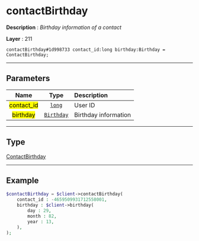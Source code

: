 # contactBirthday

**Description** : *Birthday information of a contact*

**Layer** : 211

```tl
contactBirthday#1d998733 contact_id:long birthday:Birthday = ContactBirthday;
```

---

## Parameters

| Name | Type | Description |
| :---: | :---: | :--- |
| <mark>contact_id</mark> | [`long`](type/long) | User ID |
| <mark>birthday</mark> | [`Birthday`](type/Birthday) | Birthday information |

---

## Type

[ContactBirthday](type/ContactBirthday)

---

## Example

```php
$contactBirthday = $client->contactBirthday(
	contact_id : -4659509931712558001,
	birthday : $client->birthday(
		day : 29,
		month : 82,
		year : 13,
	),
);
```